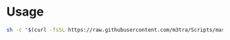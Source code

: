 # Usage

```bash
sh -c "$(curl -fsSL https://raw.githubusercontent.com/m3tra/Scripts/master/path/to/script)"
```
